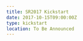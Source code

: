 ```yaml
---
title: SR2017 Kickstart
date: 2017-10-15T09:00:00Z
type: kickstart
location: To Be Announced
---
```

